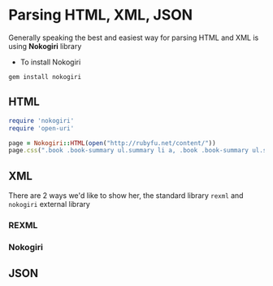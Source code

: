 # Parsing HTML, XML, JSON

Generally speaking the best and easiest way for parsing HTML and XML is using **Nokogiri** library

- To install Nokogiri
```
gem install nokogiri
```

## HTML


```ruby
require 'nokogiri'
require 'open-uri'

page = Nokogiri::HTML(open("http://rubyfu.net/content/"))
page.css(".book .book-summary ul.summary li a, .book .book-summary ul.summary li span").each { |css| puts css.text.strip.squeeze.gsub("\n", '')}
```

## XML
There are 2 ways we'd like to show her, the standard library `rexml` and `nokogiri` external library 


### REXML




### Nokogiri


## JSON
